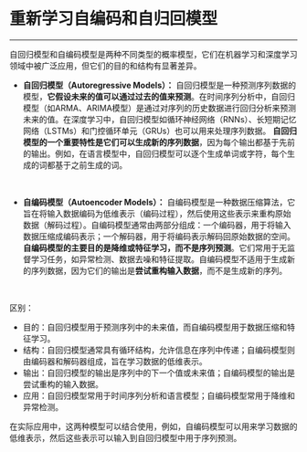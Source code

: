 # 重新学习自编码和自归回模型

---


自回归模型和自编码模型是两种不同类型的概率模型，它们在机器学习和深度学习领域中被广泛应用，但它们的目的和结构有显著差异。

- **自回归模型（Autoregressive Models）：**
自回归模型是一种预测序列数据的模型，**它假设未来的值可以通过过去的值来预测**。在时间序列分析中，自回归模型（如ARMA、ARIMA模型）是通过对序列的历史数据进行回归分析来预测未来的值。在深度学习中，自回归模型如循环神经网络（RNNs）、长短期记忆网络（LSTMs）和门控循环单元（GRUs）也可以用来处理序列数据。
**自回归模型的一个重要特性是它们可以生成新的序列数据**，因为每个输出都基于先前的输出。例如，在语言模型中，自回归模型可以逐个生成单词或字符，每个生成的词都基于之前生成的词。

<br>

- **自编码模型（Autoencoder Models）：**
自编码模型是一种数据压缩算法，它旨在将输入数据编码为低维表示（编码过程），然后使用这些表示来重构原始数据（解码过程）。自编码模型通常由两部分组成：一个编码器，用于将输入数据压缩成编码表示；一个解码器，用于将编码表示解码回原始数据的空间。
**自编码模型的主要目的是降维或特征学习，而不是序列预测**。它们常用于无监督学习任务，如异常检测、数据去噪和特征提取。自编码模型不适用于生成新的序列数据，因为它们的输出是**尝试重构输入数据**，而不是生成新的序列。

<br>

区别：
- 目的：自回归模型用于预测序列中的未来值，而自编码模型用于数据压缩和特征学习。
- 结构：自回归模型通常具有循环结构，允许信息在序列中传递；自编码模型则由编码器和解码器组成，旨在学习数据的低维表示。
- 输出：自回归模型的输出是序列中的下一个值或未来值；自编码模型的输出是尝试重构的输入数据。
- 应用：自回归模型常用于时间序列分析和语言模型；自编码模型常用于降维和异常检测。

在实际应用中，这两种模型可以结合使用，例如，自编码模型可以用来学习数据的低维表示，然后这些表示可以输入到自回归模型中用于序列预测。
